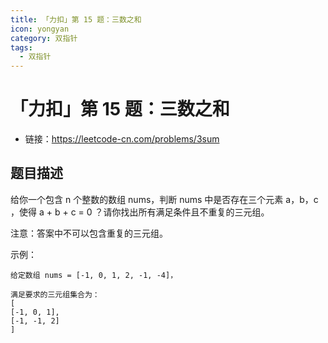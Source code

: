```yaml
---
title: 「力扣」第 15 题：三数之和
icon: yongyan
category: 双指针
tags:
  - 双指针
---
```



# 「力扣」第 15 题：三数之和

+ 链接：https://leetcode-cn.com/problems/3sum


## 题目描述

给你一个包含 n 个整数的数组 nums，判断 nums 中是否存在三个元素 a，b，c ，使得 a + b + c = 0 ？请你找出所有满足条件且不重复的三元组。

注意：答案中不可以包含重复的三元组。

示例：

```
给定数组 nums = [-1, 0, 1, 2, -1, -4]，

满足要求的三元组集合为：
[
[-1, 0, 1],
[-1, -1, 2]
]
```




